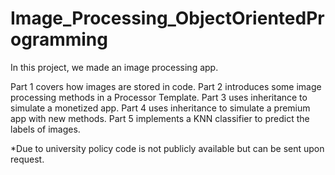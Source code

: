 # Image_Processing_ObjectOrientedProgramming

In this project, we made an image processing app.

Part 1 covers how images are stored in code.
Part 2 introduces some image processing methods in a Processor Template.
Part 3 uses inheritance to simulate a monetized app.
Part 4 uses inheritance to simulate a premium app with new methods.
Part 5 implements a KNN classifier to predict the labels of images.

*Due to university policy code is not publicly available but can be sent upon request.
